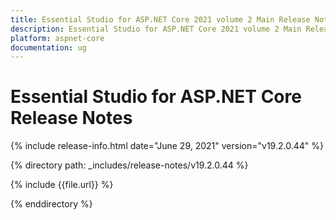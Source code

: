 ```yaml
---
title: Essential Studio for ASP.NET Core 2021 volume 2 Main Release Notes  
description: Essential Studio for ASP.NET Core 2021 volume 2 Main Release Notes  
platform: aspnet-core
documentation: ug
---
```


# Essential Studio for ASP.NET Core  Release Notes  

{% include release-info.html date="June 29, 2021"  version="v19.2.0.44" %} 


{% directory path: _includes/release-notes/v19.2.0.44 %}

{% include {{file.url}} %}

{% enddirectory %}